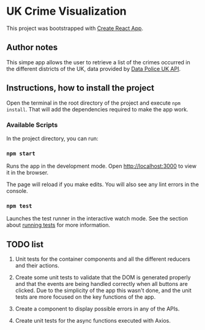 # UK Crime Visualization

This project was bootstrapped with [Create React App](https://github.com/facebook/create-react-app).

## Author notes
This simpe app allows the user to retrieve a list of the crimes occurred in the different districts of the UK, data provided by [Data Police UK API](https://data.police.uk). 

## Instructions, how to install the project
Open the terminal in the root directory of the project and execute `npm install`. That will add the dependencies required to make the app work.

### Available Scripts

In the project directory, you can run:

### `npm start`

Runs the app in the development mode.
Open [http://localhost:3000](http://localhost:3000) to view it in the browser.

The page will reload if you make edits.
You will also see any lint errors in the console.

### `npm test`

Launches the test runner in the interactive watch mode.
See the section about [running tests](https://facebook.github.io/create-react-app/docs/running-tests) for more information.

## TODO list
1) Unit tests for the container components and all the different reducers and their actions.

2) Create some unit tests to validate that the DOM is generated properly and that the events are being handled correctly when all buttons are clicked. Due to the simplicity of the app this wasn't done, and the unit tests are more focused on the key functions of the app.

3) Create a component to display possible errors in any of the APIs.

4) Create unit tests for the async functions executed with Axios.
